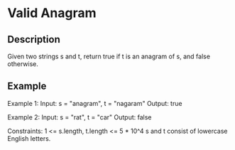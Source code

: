 #  Valid Anagram
## Description

Given two strings s and t, return true if t is an anagram of s, and false otherwise.

## Example
Example 1:
Input: s = "anagram", t = "nagaram"
Output: true

Example 2:
Input: s = "rat", t = "car"
Output: false

Constraints:
1 <= s.length, t.length <= 5 * 10^4
s and t consist of lowercase English letters.